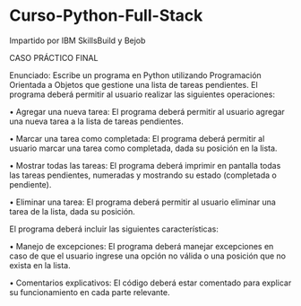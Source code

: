 # Curso-Python-Full-Stack
Impartido por IBM SkillsBuild y Bejob

CASO PRÁCTICO FINAL

Enunciado:
Escribe un programa en Python utilizando Programación Orientada a Objetos que gestione
una lista de tareas pendientes. El programa deberá permitir al usuario realizar las siguientes
operaciones:

• Agregar una nueva tarea: El programa deberá permitir al usuario agregar una nueva tarea a
la lista de tareas pendientes.

• Marcar una tarea como completada: El programa deberá permitir al usuario marcar una
tarea como completada, dada su posición en la lista.

• Mostrar todas las tareas: El programa deberá imprimir en pantalla todas las tareas
pendientes, numeradas y mostrando su estado (completada o pendiente).

• Eliminar una tarea: El programa deberá permitir al usuario eliminar una tarea de la lista,
dada su posición.

El programa deberá incluir las siguientes características:

• Manejo de excepciones: El programa deberá manejar excepciones en caso de que el
usuario ingrese una opción no válida o una posición que no exista en la lista.

• Comentarios explicativos: El código deberá estar comentado para explicar su
funcionamiento en cada parte relevante.
